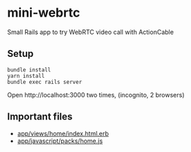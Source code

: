 # mini-webrtc

Small Rails app to try WebRTC video call with ActionCable

## Setup

```
bundle install
yarn install
bundle exec rails server
```

Open http://localhost:3000 two times, (incognito, 2 browsers)

## Important files

* [app/views/home/index.html.erb](https://github.com/Bhacaz/mini-webrtc/blob/main/app/views/home/index.html.erb)
* [app/javascript/packs/home.js](https://github.com/Bhacaz/mini-webrtc/blob/main/app/javascript/packs/home.js)

